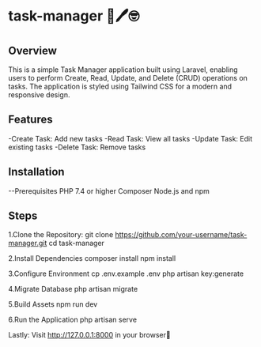 # task-manager 📝🖊️🤓

## Overview
This is a simple Task Manager application built using Laravel, enabling users to perform Create, Read, Update, and Delete (CRUD) operations on tasks. The application is styled using Tailwind CSS for a modern and responsive design.

## Features
-Create Task: Add new tasks
-Read Task: View all tasks
-Update Task: Edit existing tasks
-Delete Task: Remove tasks

## Installation
--Prerequisites
PHP 7.4 or higher
Composer
Node.js and npm

## Steps

1.Clone the Repository:
git clone https://github.com/your-username/task-manager.git
cd task-manager

2.Install Dependencies
composer install
npm install

3.Configure Environment
cp .env.example .env
php artisan key:generate

4.Migrate Database
php artisan migrate

5.Build Assets
npm run dev

6.Run the Application
php artisan serve

Lastly: 
Visit http://127.0.0.1:8000 in your browser🎇
